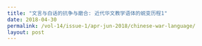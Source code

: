 ```yaml
---
title: "文言与白话的抗争与磨合: 近代华文教学语体的蜕变历程1"
date: 2018-04-30
permalink: /vol-14/issue-1/apr-jun-2018/chinese-war-language/
layout: post
---
```

